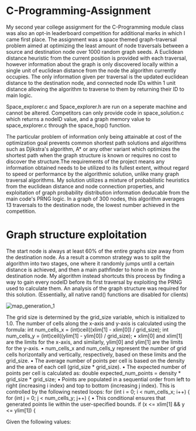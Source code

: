 # C-Programming-Assignment
My second year college assignment for the C-Programming module class was also an opt-in leaderboard competition for additional marks in which I came first place. 
The assignment was a space themed graph-traversal problem aimed at optimizing the least amount of node traversals between a source and destination node over 1000 random graph seeds.
A Euclidean distance heuristic from the current position is provided with each traversal, however information about the graph is only discovered locally within a single unit of euclidean distance from the node the algorithm currently occupies.
The only information given per traversal is the updated euclidean distance to the destination node, and connected node IDs within 1 unit distance allowing the algorithm to traverse to them by returning their ID to main logic. 

Space_explorer.c and Space_explorer.h are run on a seperate machine and cannot be altered. Competitors can only provide code in space_solution.c which returns a nodeID value, and a graph memory value to space_explorer.c through the space_hop() function.

The particular problem of information only being attainable at cost of the optimization goal prevents common shortest path solutions and algorithms such as Djikstra's algorithm, A* or any other variant which optimizes the shortest path when the graph structure is known or requires no cost to discover the structure.The requirements of the project means any information obtained needs to be utilized to its fullest extent, without regard to speed or performance by the algorithmic solution, unlike many graph traversal algorithms. My solution utilizes a mixture of probabilistic heuristics from the euclidean distance and node connection properties, and exploitation of graph probability distribution information deducable from the main code's PRNG logic. 
In a graph of 300 nodes, this algorithm averages 13 traversals to the destination node, the lowest number achieved in the competition.

# Graph structure exploitation
The start node is always at least 60% of the entire graphs size away from the destination node. As a result a common strategy was to split the algorithm into two stages, one where it randomly jumps until a certain distance is achieved, and then a main pathfinder to hone in on the destination node. My algorithm instead shortcuts this process by finding a way to gain every nodeID before its first traversal by exploiting the PRNG used to calculate them. An analysis of the graph structure was required for this solution. (Essentially, all native rand() functions are disabled for clients)


![map_generation_1](https://github.com/user-attachments/assets/50f64ce9-8e86-4a0b-a4d1-f91700843b21)

The grid size is determined by the grid_size variable, which is initialized to 1.0.
The number of cells along the x-axis and y-axis is calculated using the formula:
int num_cells_x = (int)ceil((xlim[1] - xlim[0]) / grid_size);
int num_cells_y = (int)ceil((ylim[1] - ylim[0]) / grid_size);
•  xlim[0] and xlim[1] are the limits for the x-axis, and similarly, ylim[0] and ylim[1] are the limits for the y-axis.
•  num_cells_x and num_cells_y represent the number of grid cells horizontally and vertically, respectively, based on these limits and the grid_size.
•	The average number of points per cell is based on the density and the area of each cell (grid_size * grid_size).
•	The expected number of points per cell is calculated as:
double expected_num_points = density * grid_size * grid_size;
•	Points are populated in a sequential order from left to right (increasing i index) and top to bottom (increasing j index). This is controlled by the following nested loops:
for (int i = 0; i < num_cells_x; i++) {
    for (int j = 0; j < num_cells_y; j++) {
•	This conditional ensures that generated points lie within the user-specified bounds.
if (x <= xlim[1] && y <= ylim[1]) {

Given the following values:





